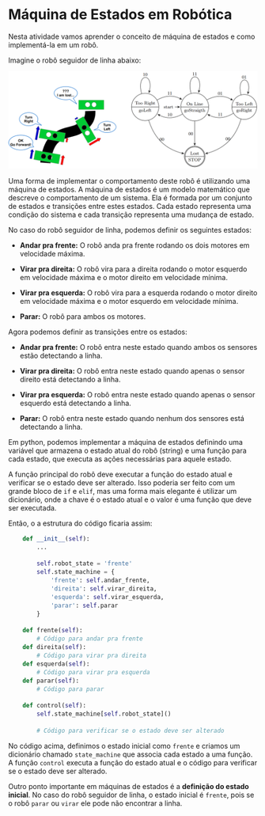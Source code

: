 # Máquina de Estados em Robótica

Nesta atividade vamos aprender o conceito de máquina de estados e como implementá-la em um robô.

Imagine o robô seguidor de linha abaixo:

![Robô seguidor de linha](figs/linha.png)

Uma forma de implementar o comportamento deste robô é utilizando uma máquina de estados. A máquina de estados é um modelo matemático que descreve o comportamento de um sistema. Ela é formada por um conjunto de estados e transições entre estes estados. Cada estado representa uma condição do sistema e cada transição representa uma mudança de estado.

No caso do robô seguidor de linha, podemos definir os seguintes estados:

* **Andar pra frente:** O robô anda pra frente rodando os dois motores em velocidade máxima.

* **Virar pra direita:** O robô vira para a direita rodando o motor esquerdo em velocidade máxima e o motor direito em velocidade mínima.

* **Virar pra esquerda:** O robô vira para a esquerda rodando o motor direito em velocidade máxima e o motor esquerdo em velocidade mínima.

* **Parar:** O robô para ambos os motores.

Agora podemos definir as transições entre os estados:

* **Andar pra frente:** O robô entra neste estado quando ambos os sensores estão detectando a linha.

* **Virar pra direita:** O robô entra neste estado quando apenas o sensor direito está detectando a linha.

* **Virar pra esquerda:** O robô entra neste estado quando apenas o sensor esquerdo está detectando a linha.

* **Parar:** O robô entra neste estado quando nenhum dos sensores está detectando a linha.

Em python, podemos implementar a máquina de estados definindo uma variável que armazena o estado atual do robô (string) e uma função para cada estado, que executa as ações necessárias para aquele estado. 

A função principal do robô deve executar a função do estado atual e verificar se o estado deve ser alterado. Isso poderia ser feito com um grande bloco de `if` e `elif`, mas uma forma mais elegante é utilizar um dicionário, onde a chave é o estado atual e o valor é uma função que deve ser executada.

Então, o a estrutura do código ficaria assim:

```python
    def __init__(self):
        ...

		self.robot_state = 'frente'
		self.state_machine = {
			'frente': self.andar_frente,
            'direita': self.virar_direita,
            'esquerda': self.virar_esquerda,
            'parar': self.parar
		}
    
    def frente(self):
        # Código para andar pra frente
    def direita(self):
        # Código para virar pra direita
    def esquerda(self):
        # Código para virar pra esquerda
    def parar(self):
        # Código para parar
    
    def control(self):
        self.state_machine[self.robot_state]()

        # Código para verificar se o estado deve ser alterado
```

No código acima, definimos o estado inicial como `frente` e criamos um dicionário chamado `state_machine` que associa cada estado a uma função. A função `control` executa a função do estado atual e o código para verificar se o estado deve ser alterado.

Outro ponto importante em máquinas de estados é a **definição do estado inicial**. No caso do robô seguidor de linha, o estado inicial é `frente`, pois se o robô `parar` ou `virar` ele pode não encontrar a linha.